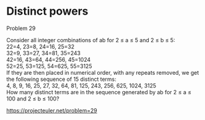 # Distinct powers

Problem 29   

Consider all integer combinations of ab for 2 ≤ a ≤ 5 and 2 ≤ b ≤ 5:  
22=4, 23=8, 24=16, 25=32  
32=9, 33=27, 34=81, 35=243  
42=16, 43=64, 44=256, 45=1024  
52=25, 53=125, 54=625, 55=3125  
If they are then placed in numerical order, with any repeats removed, we get the following sequence of 15 distinct terms:  
4, 8, 9, 16, 25, 27, 32, 64, 81, 125, 243, 256, 625, 1024, 3125  
How many distinct terms are in the sequence generated by ab for 2 ≤ a ≤ 100 and 2 ≤ b ≤ 100?  


https://projecteuler.net/problem=29
